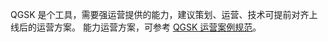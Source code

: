 QGSK 是个工具，需要强运营提供的能力，建议策划、运营、技术可提前对齐上线后的运营方案。
能力运营方案，可参考 [QGSK 运营案例规范](https://mc.qcloudimg.com/static/archive/fa19a59687dede70134512fc91f92464/archive.xlsx)。
